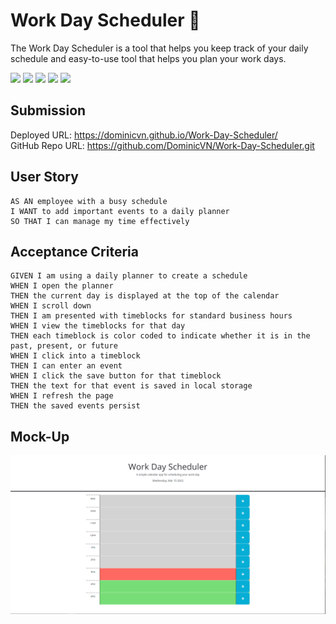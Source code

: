 # Work Day Scheduler 📅

The Work Day Scheduler is a tool that helps you keep track of your daily schedule and easy-to-use tool that helps you plan your work days.

<p>
    <img src="https://img.shields.io/badge/-HTML-brightgreen" />
    <img src="https://img.shields.io/badge/-CSS-lightgrey" />
    <img src="https://img.shields.io/badge/-JavaScript-blue" />
    <img src="https://img.shields.io/badge/-jquery-orange" />
    <img src="https://img.shields.io/badge/-bootstrap-yellowgreen"  />
</p>

## Submission

Deployed URL: https://dominicvn.github.io/Work-Day-Scheduler/
<br>
GitHub Repo URL: https://github.com/DominicVN/Work-Day-Scheduler.git
 
 
## User Story

``` 
AS AN employee with a busy schedule
I WANT to add important events to a daily planner
SO THAT I can manage my time effectively
```


## Acceptance Criteria

```
GIVEN I am using a daily planner to create a schedule
WHEN I open the planner
THEN the current day is displayed at the top of the calendar
WHEN I scroll down
THEN I am presented with timeblocks for standard business hours
WHEN I view the timeblocks for that day
THEN each timeblock is color coded to indicate whether it is in the past, present, or future
WHEN I click into a timeblock
THEN I can enter an event
WHEN I click the save button for that timeblock
THEN the text for that event is saved in local storage
WHEN I refresh the page
THEN the saved events persist
```




## Mock-Up

![Screenshot](./assets/screenshotworkday.PNG)
